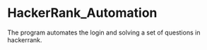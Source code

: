 # HackerRank_Automation
The program automates the login and solving a set of questions in hackerrank.
